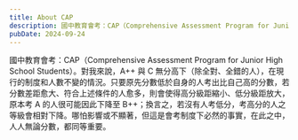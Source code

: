 ```yaml
---
title: About CAP
description: 國中教育會考：CAP（Comprehensive Assessment Program for Junior High School Students）。對我來說，A++ 與 C 無分高下（除全對……
pubDate: 2024-09-24
---
```


國中教育會考：CAP（Comprehensive Assessment Program for Junior High School Students）。對我來說，A++ 與 C 無分高下（除全對、全錯的人），在現行的制度和人數不變的情況。只要原先分數低於自身的人考出比自己高的分數，若分數差距愈大、符合上述條件的人愈多，則會使得高分級距縮小、低分級距放大，原本考 A 的人很可能因此下降至 B++；換言之，若沒有人考低分，考高分的人之等級會相對下降。哪怕影響或不顯著，但這是會考制度下必然的事實，在此之中，人人無論分數，都同等重要。
